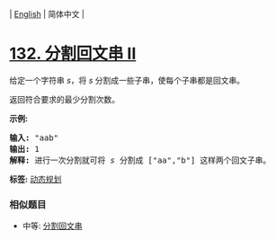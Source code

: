 | [English](README_EN.md) | 简体中文 |

# [132. 分割回文串 II](https://leetcode-cn.com/problems/palindrome-partitioning-ii)
<p>给定一个字符串 <em>s</em>，将 <em>s</em> 分割成一些子串，使每个子串都是回文串。</p>

<p>返回符合要求的最少分割次数。</p>

<p><strong>示例:</strong></p>

<pre><strong>输入:</strong>&nbsp;&quot;aab&quot;
<strong>输出:</strong> 1
<strong>解释: </strong>进行一次分割就可将&nbsp;<em>s </em>分割成 [&quot;aa&quot;,&quot;b&quot;] 这样两个回文子串。
</pre>

**标签:**  [动态规划](https://leetcode-cn.com/tag/dynamic-programming) 
 ### 相似题目
- 中等:	[分割回文串](https://leetcode-cn.com/problems/palindrome-partitioning) 
